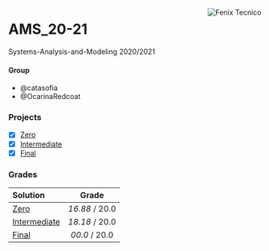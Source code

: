 <a href="http://fenix.tecnico.ulisboa.pt"><img align="right" src="https://fenix.tecnico.ulisboa.pt/api/bennu-portal/configuration/logo" alt="Fenix Tecnico"></a>

# AMS_20-21

Systems-Analysis-and-Modeling 2020/2021

#### Group
- @catasofia
- @OcarinaRedcoat

### Projects
- [X] [Zero](https://github.com/catasofia/Systems-Analysis-and-Modeling/blob/main/Entrega1/AMS2021_G024_E1.pdf)
- [x] [Intermediate](https://github.com/catasofia/Systems-Analysis-and-Modeling/blob/main/Entrega2/AMS2021_G029_E2.pdf)
- [x] [Final](https://github.com/catasofia/Systems-Analysis-and-Modeling/blob/main/Entrega3/AMS2021_G029_E3.pdf)

### Grades
| Solution          | Grade 				|
| :-----------------| :-------------------: |
| [Zero]()			| *16.88* / 20.0     |
| [Intermediate]()	| *18.18* / 20.0       |
| [Final]()         | *00.0* / 20.0           |
